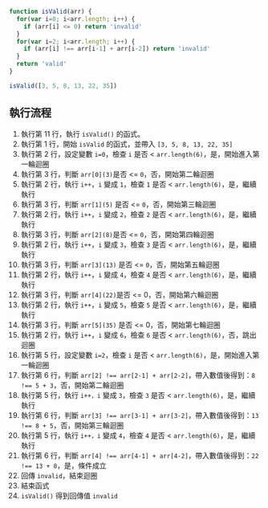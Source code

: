 ``` js
function isValid(arr) {
  for(var i=0; i<arr.length; i++) {
    if (arr[i] <= 0) return 'invalid'
  }
  for(var i=2; i<arr.length; i++) {
    if (arr[i] !== arr[i-1] + arr[i-2]) return 'invalid'
  }
  return 'valid'
}

isValid([3, 5, 8, 13, 22, 35])
```

## 執行流程
1. 執行第 11 行，執行 `isValid()` 的函式。
2. 執行第 1 行，開始 `isValid` 的函式，並帶入 `[3, 5, 8, 13, 22, 35]`
3. 執行第 2 行，設定變數 `i=0`，檢查 `i` 是否 < `arr.length(6)`，是，開始進入第一輪迴圈
4. 執行第 3 行，判斷 `arr[0](3)`是否 <= `0`，否，開始第二輪迴圈
5. 執行第 2 行，執行 `i++`，`i` 變成 `1`，檢查 `1` 是否 < `arr.length(6)`，是，繼續執行
6. 執行第 3 行，判斷 `arr[1](5)` 是否 <= `0`，否，開始第三輪迴圈
7. 執行第 2 行，執行 `i++`，`i` 變成 `2`，檢查 `2` 是否 < `arr.length(6)`，是，繼續執行
8. 執行第 3 行，判斷 `arr[2](8)`是否 <= `0`，否，開始第四輪迴圈
9. 執行第 2 行，執行 `i++`，`i` 變成 `3`，檢查 `3` 是否 < `arr.length(6)`，是，繼續執行
10. 執行第 3 行，判斷 `arr[3](13)` 是否 <= `0`，否，開始第五輪迴圈
11. 執行第 2 行，執行 `i++`，`i` 變成 `4`，檢查 `4` 是否 < `arr.length(6)`，是，繼續執行
12. 執行第 3 行，判斷 `arr[4](22)`是否 <= 0，否，開始第六輪迴圈
13. 執行第 2 行，執行 `i++`，`i` 變成 `5`，檢查 `5` 是否 < `arr.length(6)`，是，繼續執行
14. 執行第 3 行，判斷 `arr[5](35)` 是否 <= 0，否，開始第七輪迴圈
15. 執行第 2 行，執行 `i++`，`i` 變成 `6`，檢查 `6` 是否 < `arr.length(6)`，否，跳出迴圈
16. 執行第 5 行，設定變數 `i=2`，檢查 `i` 是否 < `arr.length(6)`，是，開始進入第一輪迴圈
17. 執行第 6 行，判斷 `arr[2] !== arr[2-1] + arr[2-2]`，帶入數值後得到：`8 !== 5 + 3`，否，開始第二輪迴圈
18. 執行第 5 行，執行 `i++，i` 變成 `3`，檢查 `3` 是否 < `arr.length(6)`，是，繼續執行
19. 執行第 6 行，判斷 `arr[3] !== arr[3-1] + arr[3-2]`，帶入數值後得到：`13 !== 8 + 5`，否，開始第三輪迴圈
20. 執行第 5 行，執行 `i++，i` 變成 `4`，檢查 `4` 是否 < `arr.length(6)`，是，繼續執行
21. 執行第 6 行，判斷 `arr[4] !== arr[4-1] + arr[4-2]`，帶入數值後得到：`22 !== 13 + 8`，是，條件成立
22. 回傳 `invalid`，結束迴圈
23. 結束函式
24. `isValid()` 得到回傳值 `invalid`